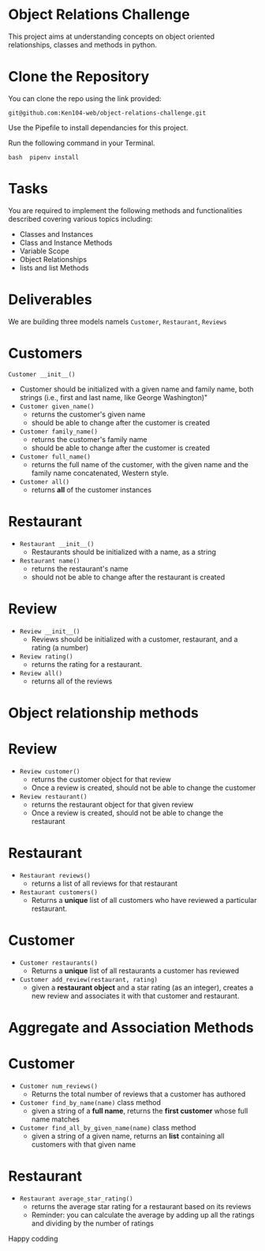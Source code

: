 # Object Relations Challenge

This project aims at understanding concepts on object oriented relationships, classes and methods in python.

# Clone the Repository
You can clone the repo using the link provided:

```git@github.com:Ken104-web/object-relations-challenge.git```

Use the Pipefile to install dependancies for this project.

Run the following command in your Terminal.

```bash  pipenv install```

# Tasks

You are required to implement the following methods and functionalities described covering various topics including:

- Classes and Instances
- Class and Instance Methods
- Variable Scope
- Object Relationships
- lists and list Methods

# Deliverables

We are building three models namels `Customer`,    `Restaurant`,  `Reviews`

# Customers
`Customer __init__()`
  - Customer should be initialized with a given name and family name, both strings (i.e., first and last name, like George Washington)"
- `Customer given_name()`
  - returns the customer's given name
  - should be able to change after the customer is created
- `Customer family_name()`
  - returns the customer's family name
  - should be able to change after the customer is created
- `Customer full_name()`
  - returns the full name of the customer, with the given name and the family name concatenated, Western style.
- `Customer all()`
  - returns **all** of the customer instances

# Restaurant

- `Restaurant __init__()`
  - Restaurants should be initialized with a name, as a string
- `Restaurant name()`
  - returns the restaurant's name
  - should not be able to change after the restaurant is created

# Review

- `Review __init__()`
  - Reviews should be initialized with a customer, restaurant, and a rating (a number)
- `Review rating()`
  - returns the rating for a restaurant.
- `Review all()`
  - returns all of the reviews


#  Object relationship methods

# Review
- `Review customer()`
  - returns the customer object for that review
  - Once a review is created, should not be able to change the customer
- `Review restaurant()`
  - returns the restaurant object for that given review
  - Once a review is created, should not be able to change the restaurant

# Restaurant
- `Restaurant reviews()`
  - returns a list of all reviews for that restaurant
- `Restaurant customers()`
  - Returns a **unique** list of all customers who have reviewed a particular restaurant.

# Customer
- `Customer restaurants()`
  - Returns a **unique** list of all restaurants a customer has reviewed
- `Customer add_review(restaurant, rating)`
  - given a **restaurant object** and a star rating (as an integer), creates a new review and associates it with that customer and restaurant.


# Aggregate and Association Methods


# Customer
- `Customer num_reviews()`
  - Returns the total number of reviews that a customer has authored
- `Customer find_by_name(name)` class method
  - given a string of a **full name**, returns the **first customer** whose full name matches
- `Customer find_all_by_given_name(name)` class method
  - given a string of a given name, returns an **list** containing all customers with that given name
 

# Restaurant
- `Restaurant average_star_rating()`
  - returns the average star rating for a restaurant based on its reviews
  - Reminder: you can calculate the average by adding up all the ratings and dividing by the number of ratings



Happy codding








